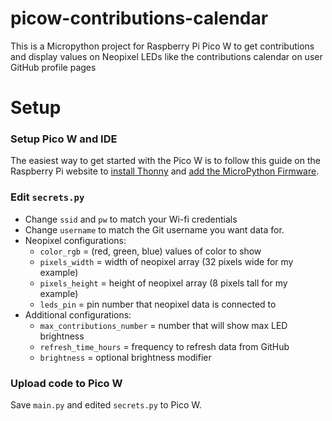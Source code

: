 # picow-contributions-calendar
This is a Micropython project for Raspberry Pi Pico W to get contributions and display values on Neopixel LEDs like the contributions calendar on user GitHub profile pages

# Setup
### Setup Pico W and IDE
The easiest way to get started with the Pico W is to follow this guide on the Raspberry Pi website to [install Thonny](https://projects.raspberrypi.org/en/projects/getting-started-with-the-pico/2) and [add the MicroPython Firmware](https://projects.raspberrypi.org/en/projects/getting-started-with-the-pico/3).

### Edit `secrets.py` 
- Change `ssid` and `pw` to match your Wi-fi credentials
- Change `username` to match the Git username you want data for.
- Neopixel configurations:
  - `color_rgb` = (red, green, blue) values of color to show
  - `pixels_width` = width of neopixel array (32 pixels wide for my example)
  - `pixels_height` = height of neopixel array (8 pixels tall for my example)
  - `leds_pin` = pin number that neopixel data is connected to
- Additional configurations:
  - `max_contributions_number` = number that will show max LED brightness
  - `refresh_time_hours` = frequency to refresh data from GitHub
  - `brightness` = optional brightness modifier

### Upload code to Pico W
Save `main.py` and edited `secrets.py` to Pico W.
